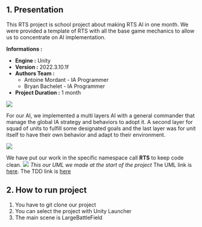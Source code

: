 ## 1. Presentation 

This RTS project is school project about making RTS AI in one month. We were provided a template of RTS with all the base game mechanics to allow us to concentrate on AI implementation.

**Informations :**
* **Engine :** Unity
* **Version :** 2022.3.10.1f
* **Authors Team :**
	* Antoine Mordant - IA Programmer
	* Bryan Bachelet - IA Programmer
* **Project Duration :** 1 month

<img src = "Img/GameplayScreen1.png">

For our AI, we implemented a multi layers  AI with a general commander that manage the global IA strategy and behaviors to adopt it. A second layer for squad of units to fulfill some designated goals and the last layer was for unit itself to have their own behavior and adapt to their environment.

![](https://lh7-us.googleusercontent.com/fbCM3JnkE7Dd1HUN5qzp9SXSbIdlEB1_GDdXWf-p_vQOZiwiuNHcHxtvoSP_mY0CEsI99egqJlVhg3PJnxh-71bA8mpOGo0jX-VTSj5AF3JItMz6vVEC03DxpZwK5e2TOiHTrzR-2axIItj-SOGY9X0)
 
We have put our work in the specific namespace call **RTS** to keep code clean. 
![](https://documents.lucid.app/documents/0b846693-bf4e-4b1d-8b39-56efd32e9662/pages/HWEp-vi-RSFO?a=4331&x=-781&y=-519&w=3522&h=2158&store=1&accept=image%2F*&auth=LCA%203fbabb89aee0e8d1305867f383c9bcfbd250f64774161970944075ed8a4e048a-ts%3D1713273893)
					*This our UML we made at the start of the project*
The UML link is [here](https://lucid.app/lucidchart/0b846693-bf4e-4b1d-8b39-56efd32e9662/edit?invitationId=inv_6c108fb7-d7cf-4ad1-802b-b2b325aff975&page=HWEp-vi-RSFO#).
The TDD link is [here](https://docs.google.com/document/d/1w1MkIYzsfoeflqTA98wGpoCcowsfbosMeAXcEmPqbEk/edit)
## 2. How to run project
 1. You have to git clone our project
 2. You can select the project with Unity Launcher 
 3. The main scene is LargeBattleField




